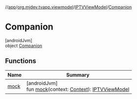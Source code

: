 //[app](../../../../index.md)/[org.mjdev.tvapp.viewmodel](../../index.md)/[IPTVViewModel](../index.md)/[Companion](index.md)

# Companion

[androidJvm]\
object [Companion](index.md)

## Functions

| Name | Summary |
|---|---|
| [mock](mock.md) | [androidJvm]<br>fun [mock](mock.md)(context: [Context](https://developer.android.com/reference/kotlin/android/content/Context.html)): [IPTVViewModel](../index.md) |
